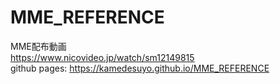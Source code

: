 # MME_REFERENCE
MME配布動画<br>
https://www.nicovideo.jp/watch/sm12149815<br>
github pages: https://kamedesuyo.github.io/MME_REFERENCE
